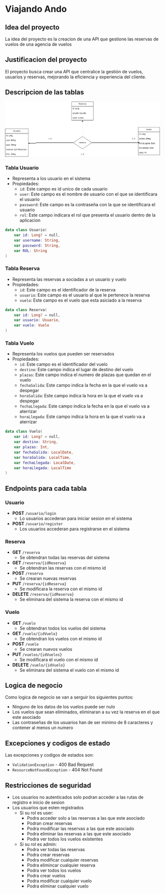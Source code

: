 # **Viajando Ando**

## **Idea del proyecto**
La idea del proyecto es la creacion de una API que gestione las reservas de vuelos de una agencia de vuelos

## **Justificacion del proyecto**
El proyecto busca crear una API que centralice la gestión de vuelos, usuarios y reservas, mejorando la eficiencia y experiencia del cliente.

## **Descripcion de las tablas**

![Entidad relacion](Proyecto_API.png)

### **Tabla Usuario**
- Representa a los usuario en el sistema
- Propiedades:
  - `id`: Este campo es id unico de cada usuario
  - `user`: Este campo es el nombre de usuario con el que se identificara el usuario
  - `password`: Este campo es la contraseña con la que se identificara el usuario
  - `rol`: Este campo indicara el rol que presenta el usuario dentro de la aplicacion

```kotlin
data class Usuario(
    var id: Long? = null,
    var username: String,
    var password: String,
    var ROL: String
)
```

### **Tabla Reserva**
- Representa las reservas a sociadas a un usuario y vuelo
- Propiedades:
  - `id`: Este campo es el identificador de la reserva
  - `usuario`: Este campo es el usuario al que le pertenece la reserva
  - `vuelo`: Este campo es el vuelo que esta asiciado a la reserva

```kotlin
data class Reserva(
    var id: Long? = null,
    var usuario: Usuario,
    var vuelo: Vuelo
)
```
### **Tabla Vuelo**
- Representa los vuelos que pueden ser reservados
- Propiedades:
  - `id`: Este campo es el identificador del vuelo
  - `destino`: Este campo indica el lugar de destino del vuelo
  - `plazas`: Este campo indica el numero de plazas que quedan en el vuelo
  - `fechaSalida`: Este campo indica la fecha en la que el vuelo va a despegar
  - `horaSalida`: Este campo indica la hora en la que el vuelo va a despegar
  - `fechaLlegada`: Este campo indica la fecha en la que el vuelo va a aterrizar
  - `horaLlegada`: Este campo indica la hora en la que el vuelo va a aterrizar

```kotlin
data class Vuelo(
    var id: Long? = null,
    var destino: String,
    var plazas: Int,
    var fechaSalida: LocalDate,
    var horaSalida: LocalTime,
    var fechaLlegada: LocalDate,
    var horaLlegada: LocalTime
)
```
## **Endpoints para cada tabla**

### **Usuario**
- **POST** `/usuario/login` 
  - Lo usuarios accederan para iniciar sesion en el sistema
- **POST** `/usuario/register`  
  - Los usuarios accederan para registrarse en el sistema

### **Reserva**
- **GET** `/reserva`
  - Se obtendran todas las reservas del sistema
- **GET** `/reserva/{idReserva}`
  - Se obtendran las reservas con el mismo id
- **POST** `/reserva`
  - Se crearan nuevas reservas
- **PUT** `/reserva/{idReserva}`
  - Se modificara la reserva con el mismo id
- **DELETE** `/reserva/{idReserva}`
  - Se eliminara del sistema la reserva con el mismo id
### **Vuelo**
- **GET** `/vuelo`
  - Se obtendran todos los vuelos del sistema
- **GET** `/vuelo/{idVuelo}`
  - Se obtendran los vuelos con el mismo id
- **POST** `/vuelo`
  - Se crearan nuevos vuelos
- **PUT** `/vuelos/{idVuelos}`
  - Se modificara el vuelo con el mismo id
- **DELETE** `/vuelo/{idVuelo}`
  - Se eliminara del sistema el vuelo con el mismo id

## **Logica de negocio**
Como logica de negocio se van a serguir los siguientes puntos:
- Ninguno de los datos de los vuelos puede ser nulo
- Los vuelos que sean eliminados, eliminaran a su vez la reserva en el que este asociado
- Las contraseñas de los usuarios han de ser minimo de 8 caracteres y contener al menos un numero

## **Excepciones y codigos de estado**
Las excepciones y codigos de estados son:
- `ValidationException` - 400 Bad Request
- `ResourceNotFoundException` - 404 Not Found

## **Restricciones de seguridad**

- Los usuarios no autenticados solo podran acceder a las rutas de registro e inicio de sesion
- Los usuarios que esten registrados
  - Si su rol es user:
    - Podra acceder solo a las reservas a las que este asociado
    - Podran crear reservas
    - Podra modificar las reservas a las que este asociado
    - Podra eliminar las reservas a las que este asociado
    - Podra ver todos los vuelos existentes
  - Si su rol es admin:
    - Podra ver todas las reservas
    - Podra crear reservas
    - Podra modificar cualquier reservas
    - Podra elimincar cualquier reserva
    - Podra ver todos los vuelos
    - Podra crear vuelos
    - Podra modificar cualquier vuelo
    - Podra eliminar cualquier vuelo
